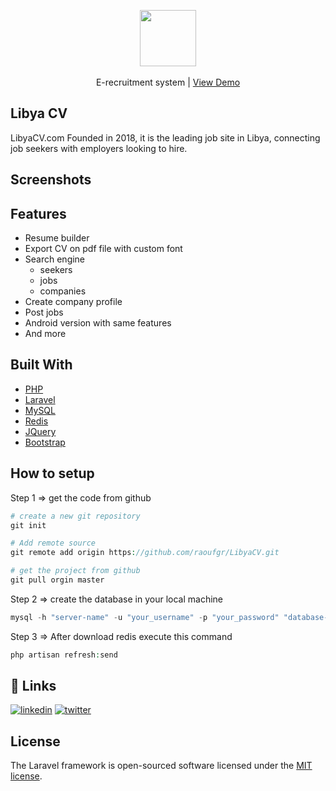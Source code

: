 
<p align="center">
<a href="https://www.libyacv.com"><img src="https://www.libyacv.com/images/simple/libyacv_logo.png" width="90" hight="90" /></a><br>
<br>E-recruitment system | <a href="https://www.libyacv.com">View Demo</a>
</p>

## Libya CV 
LibyaCV.com Founded in 2018, it is the leading job site in Libya, connecting job seekers with employers looking to hire. 


## Screenshots

## Features
- Resume builder
- Export CV on pdf file with custom font
- Search engine
    - seekers
    - jobs
    - companies
- Create company profile
- Post jobs
- Android version with same features
- And more

## Built With
* [PHP](https://www.php.net/)
* [Laravel](https://laravel.com)
* [MySQL](https://www.mysql.com/)
* [Redis](https://redis.io/)
* [JQuery](https://jquery.com)
* [Bootstrap](https://getbootstrap.com)

## How to setup
Step 1 => get the code from github
```php
# create a new git repository
git init

# Add remote source 
git remote add origin https://github.com/raoufgr/LibyaCV.git

# get the project from github
git pull orgin master 
```
Step 2 =>  create the database in your local machine
```php
mysql -h "server-name" -u "your_username" -p "your_password" "database-name" < "libya2019.sql"
```

Step 3 => After download redis execute this command
```php
php artisan refresh:send
```

## 🔗 Links
[![linkedin](https://img.shields.io/badge/linkedin-0A66C2?style=for-the-badge&logo=linkedin&logoColor=white)](https://www.linkedin.com/in/raoufgrera)
[![twitter](https://img.shields.io/badge/twitter-1DA1F2?style=for-the-badge&logo=twitter&logoColor=white)](https://twitter.com/raoufgrera)


## License

The Laravel framework is open-sourced software licensed under the [MIT license](http://opensource.org/licenses/MIT).
